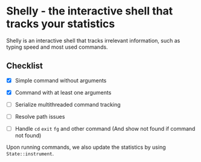 # Shelly - the interactive shell that tracks your statistics

Shelly is an interactive shell that tracks irrelevant information, such as
typing speed and most used commands.

## Checklist

- [x] Simple command without arguments
- [x] Command with at least one arguments
- [ ] Serialize multithreaded command tracking
- [ ] Resolve path issues
- [ ] Handle `cd` `exit` `fg` and other command (And show not found if command not found)


Upon running commands, we also update the statistics by using `State::instrument`.
